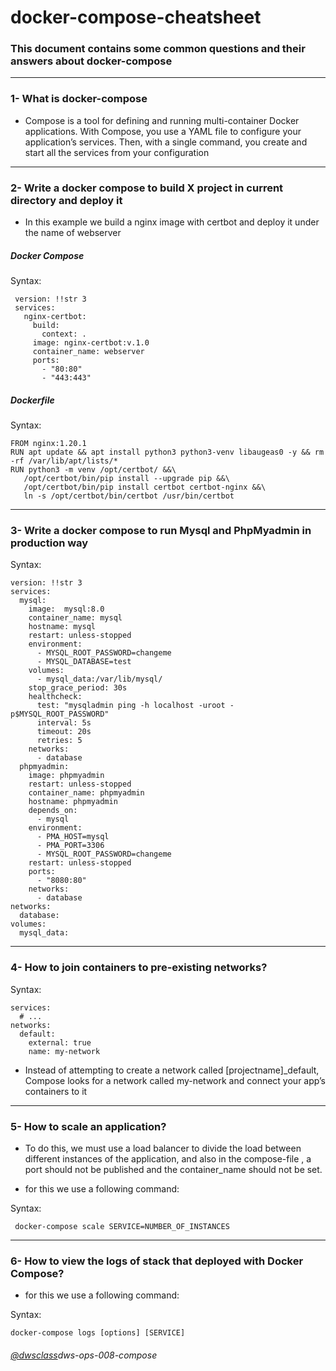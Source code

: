 # docker-compose-cheatsheet
### This document contains some common questions and their answers about docker-compose
---
### 1- What is docker-compose
* Compose is a tool for defining and running multi-container Docker applications. With Compose, you use a YAML file to configure your application’s services. Then, with a single command, you create and start all the services from your configuration
---
### 2- Write a docker compose to build X project in current directory and deploy it
* In this example we build a nginx image with certbot and deploy it under the name of webserver

##### Docker Compose
Syntax:

     version: !!str 3
     services:
       nginx-certbot:
         build:
           context: .
         image: nginx-certbot:v.1.0
         container_name: webserver
         ports:
           - "80:80"
           - "443:443"
##### Dockerfile
Syntax:

    FROM nginx:1.20.1
    RUN apt update && apt install python3 python3-venv libaugeas0 -y && rm -rf /var/lib/apt/lists/*
    RUN python3 -m venv /opt/certbot/ &&\
       /opt/certbot/bin/pip install --upgrade pip &&\
       /opt/certbot/bin/pip install certbot certbot-nginx &&\
       ln -s /opt/certbot/bin/certbot /usr/bin/certbot
---
### 3- Write a docker compose to run Mysql and PhpMyadmin in production way
Syntax:

    version: !!str 3
    services:
      mysql:
        image:  mysql:8.0
        container_name: mysql
        hostname: mysql
        restart: unless-stopped
        environment:
          - MYSQL_ROOT_PASSWORD=changeme
          - MYSQL_DATABASE=test
        volumes:
          - mysql_data:/var/lib/mysql/
        stop_grace_period: 30s
        healthcheck:
          test: "mysqladmin ping -h localhost -uroot -p$MYSQL_ROOT_PASSWORD"
          interval: 5s
          timeout: 20s
          retries: 5
        networks:
          - database
      phpmyadmin:
        image: phpmyadmin
        restart: unless-stopped
        container_name: phpmyadmin
        hostname: phpmyadmin
        depends_on:
          - mysql
        environment:
          - PMA_HOST=mysql
          - PMA_PORT=3306
          - MYSQL_ROOT_PASSWORD=changeme
        restart: unless-stopped
        ports:
          - "8080:80"
        networks:
          - database
    networks:
      database:
    volumes:
      mysql_data:
      
---
### 4- How to join containers to pre-existing networks?

Syntax:

    services:
      # ...
    networks:
      default:
        external: true
        name: my-network

* Instead of attempting to create a network called [projectname]_default, Compose looks for a network called my-network and connect your app’s containers to it
---
### 5- How to scale an application?
* To do this, we must use a load balancer to divide the load between different instances of the application, and also in the compose-file , a port should not be published and the container_name should not be set. 

* for this we use a following command:

Syntax:

     docker-compose scale SERVICE=NUMBER_OF_INSTANCES
---
### 6- How to view the logs of stack that deployed with Docker Compose?
* for this we use a following command:

Syntax:

    docker-compose logs [options] [SERVICE]
    
###### [@dwsclass](https://github.com/dwsclass)dws-ops-008-compose

    
        
      
